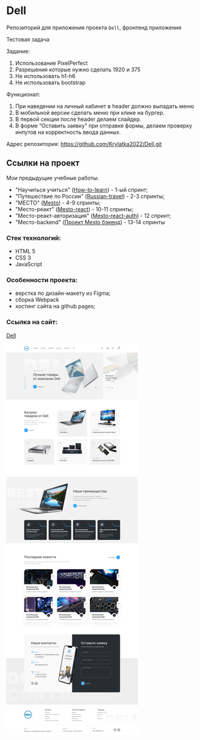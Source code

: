 # Dell
Репозиторий для приложения проекта `Dell`, фронтенд приложения

Тестовая задача

Задание:

1. Использование PixelPerfect
2. Разрешения которые нужно сделать 1920 и 375
3. Не использовать h1-h6
4. Не использовать bootstrap

Функционал:

1. При наведении на личный кабинет в header должно выпадать меню
2. В мобильной версии сделать меню при клике на бургер.
3. В первой секции после header делаем слайдер.
4. В форме “Оставить заявку” при отправке формы, делаем проверку инпутов на корректность ввода данных.

Адрес репозитория: https://github.com/Krylatka2022/Dell.git

## Ссылки на проект

Мои предыдущие учебные работы:

- "Научиться учиться" ([How-to-learn](https://krylatka2022.github.io/How-to-learn/)) - 1-ый спринт;
- "Путешествие по России" ([Russian-travel](https://krylatka2022.github.io/Russian-travel/)) - 2-3 спринты;
- "МЕСТО" ([Mesto](https://krylatka2022.github.io/Mesto/)) - 4-9 спринты;
- "Mесто-реакт" ([Mesto-react](https://krylatka2022.github.io/Mesto-react/)) - 10-11 спринты;
- "Mесто-реакт-авторизация" ([Mesto-react-auth](https://krylatka2022.github.io/react-mesto-auth/)) - 12 спринт;
- "Mесто-backend" ([Проект Mesto бэкенд](https://github.com/Krylatka2022/express-mesto-gha.git)) - 13-14 спринты

### Стек технологий:

- HTML 5
- CSS 3
- JavaScript

### Особенности проекта:

- верстка по дизайн-макету из Figma;
- сборка Webpack
- хостинг сайта на github pages;


### Ссылка на сайт:

[Dell](https://krylatka2022.github.io/Dell/)

![figma](https://github.com/Krylatka2022/Dell/blob/main/src/images/%D0%93%D0%BB%D0%B0%D0%B2%D0%BD%D0%B0%D1%8F.jpg)
